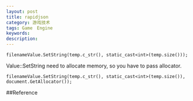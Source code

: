 ```yaml
---
layout: post
title: rapidjson
category: 游戏技术
tags: Game　Engine
keywords: 
description: 
---
```


```
filenameValue.SetString(temp.c_str(), static_cast<int>(temp.size()));
```
Value::SetString need to allocate memory, so you have to pass allocator.

```
filenameValue.SetString(temp.c_str(), static_cast<int>(temp.size()), document.GetAllocator());
```

##Reference
